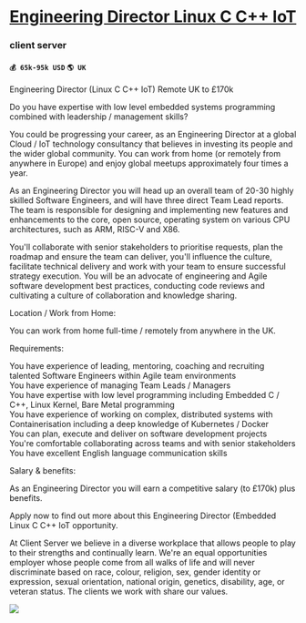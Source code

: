 # [Engineering Director Linux C C++ IoT](https://www.remotewlb.com/apply/engineering-director-linux-c-c-iot)  
### client server  
#### `💰 65k-95k USD` `🌎 UK`  

Engineering Director (Linux C C++ IoT) Remote UK to £170k  
  
Do you have expertise with low level embedded systems programming combined with leadership / management skills?  
  
You could be progressing your career, as an Engineering Director at a global Cloud / IoT technology consultancy that believes in investing its people and the wider global community. You can work from home (or remotely from anywhere in Europe) and enjoy global meetups approximately four times a year.  
  
As an Engineering Director you will head up an overall team of 20-30 highly skilled Software Engineers, and will have three direct Team Lead reports. The team is responsible for designing and implementing new features and enhancements to the core, open source, operating system on various CPU architectures, such as ARM, RISC-V and X86.  
  
You'll collaborate with senior stakeholders to prioritise requests, plan the roadmap and ensure the team can deliver, you'll influence the culture, facilitate technical delivery and work with your team to ensure successful strategy execution. You will be an advocate of engineering and Agile software development best practices, conducting code reviews and cultivating a culture of collaboration and knowledge sharing.  
  
Location / Work from Home:  
  
You can work from home full-time / remotely from anywhere in the UK.  
  
Requirements:  
  
You have experience of leading, mentoring, coaching and recruiting talented Software Engineers within Agile team environments  
You have experience of managing Team Leads / Managers  
You have expertise with low level programming including Embedded C / C++, Linux Kernel, Bare Metal programming  
You have experience of working on complex, distributed systems with Containerisation including a deep knowledge of Kubernetes / Docker  
You can plan, execute and deliver on software development projects  
You're comfortable collaborating across teams and with senior stakeholders  
You have excellent English language communication skills  
  
Salary & benefits:  
  
As an Engineering Director you will earn a competitive salary (to £170k) plus benefits.  
  
Apply now to find out more about this Engineering Director (Embedded Linux C C++ IoT opportunity.  
  
At Client Server we believe in a diverse workplace that allows people to play to their strengths and continually learn. We're an equal opportunities employer whose people come from all walks of life and will never discriminate based on race, colour, religion, sex, gender identity or expression, sexual orientation, national origin, genetics, disability, age, or veteran status. The clients we work with share our values.

![](https://remotive.com/job/track/1896795/blank.gif?source=public_api)

